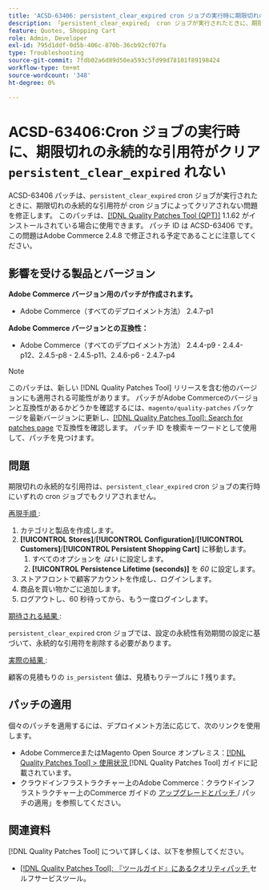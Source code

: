 ```yaml
---
title: 'ACSD-63406: persistent_clear_expired cron ジョブの実行時に期限切れの永続的な引用符がクリアされない'
description: 「persistent_clear_expired」 cron ジョブが実行されたときに、期限切れの永続的な引用符が cron ジョブでクリアされないAdobe Commerceの問題を修正するために、ACSD-63406 パッチを適用します。
feature: Quotes, Shopping Cart
role: Admin, Developer
exl-id: 795d1ddf-0d5b-406c-870b-36cb92cf07fa
type: Troubleshooting
source-git-commit: 7fdb02a6d89d50ea593c5fd99d78101f89198424
workflow-type: tm+mt
source-wordcount: '348'
ht-degree: 0%

---
```


# ACSD-63406:Cron ジョブの実行時に、期限切れの永続的な引用符がクリア `persistent_clear_expired` れない

ACSD-63406 パッチは、`persistent_clear_expired` cron ジョブが実行されたときに、期限切れの永続的な引用符が cron ジョブによってクリアされない問題を修正します。 このパッチは、[[!DNL Quality Patches Tool (QPT)]](/help/tools/quality-patches-tool/quality-patches-tool-to-self-serve-quality-patches.md) 1.1.62 がインストールされている場合に使用できます。 パッチ ID は ACSD-63406 です。 この問題はAdobe Commerce 2.4.8 で修正される予定であることに注意してください。

## 影響を受ける製品とバージョン

**Adobe Commerce バージョン用のパッチが作成されます。**

* Adobe Commerce（すべてのデプロイメント方法） 2.4.7-p1

**Adobe Commerce バージョンとの互換性：**

* Adobe Commerce（すべてのデプロイメント方法） 2.4.4-p9 - 2.4.4-p12、2.4.5-p8 - 2.4.5-p11、2.4.6-p6 - 2.4.7-p4

>[!NOTE]
>
>このパッチは、新しい [!DNL Quality Patches Tool] リリースを含む他のバージョンにも適用される可能性があります。 パッチがAdobe Commerceのバージョンと互換性があるかどうかを確認するには、`magento/quality-patches` パッケージを最新バージョンに更新し、[[!DNL Quality Patches Tool]: Search for patches page](https://experienceleague.adobe.com/tools/commerce-quality-patches/index.html) で互換性を確認します。 パッチ ID を検索キーワードとして使用して、パッチを見つけます。

## 問題

期限切れの永続的な引用符は、`persistent_clear_expired` cron ジョブの実行時にいずれの cron ジョブでもクリアされません。

<u> 再現手順 </u>:

1. カテゴリと製品を作成します。
1. **[!UICONTROL Stores]**/**[!UICONTROL Configuration]**/**[!UICONTROL Customers]**/**[!UICONTROL Persistent Shopping Cart]** に移動します。
   1. すべてのオプションを *はい* に設定します。
   1. **[!UICONTROL Persistence Lifetime (seconds)]** を *60* に設定します。
1. ストアフロントで顧客アカウントを作成し、ログインします。
1. 商品を買い物かごに追加します。
1. ログアウトし、60 秒待ってから、もう一度ログインします。

<u> 期待される結果 </u>:

`persistent_clear_expired` cron ジョブでは、設定の永続性有効期間の設定に基づいて、永続的な引用符を削除する必要があります。

<u> 実際の結果 </u>:

顧客の見積もりの `is_persistent` 値は、見積もりテーブルに *1* 残ります。

## パッチの適用

個々のパッチを適用するには、デプロイメント方法に応じて、次のリンクを使用します。

* Adobe CommerceまたはMagento Open Source オンプレミス：[[!DNL Quality Patches Tool] > 使用状況 ](/help/tools/quality-patches-tool/usage.md) [!DNL Quality Patches Tool] ガイドに記載されています。
* クラウドインフラストラクチャー上のAdobe Commerce：クラウドインフラストラクチャー上のCommerce ガイドの [ アップグレードとパッチ ](https://experienceleague.adobe.com/docs/commerce-cloud-service/user-guide/develop/upgrade/apply-patches.html)/ パッチの適用」を参照してください。


## 関連資料

[!DNL Quality Patches Tool] について詳しくは、以下を参照してください。

* [[!DNL Quality Patches Tool]: 『ツールガイド』にあるクオリティパッチ ](/help/tools/quality-patches-tool/quality-patches-tool-to-self-serve-quality-patches.md) セルフサービスツール。
